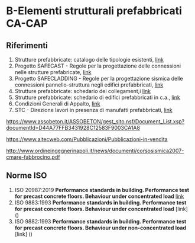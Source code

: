 # B-Elementi strutturali prefabbricati CA-CAP
## Riferimenti
 1. Strutture prefabbricate: catalogo delle tipologie esistenti, [link](https://www.assobeton.it/ASSOBETON/gest_sito.nsf/Allegato.xsp?documentId=279B51BDFD660EDCC12584C00052C25F)
 1. Progetto SAFECAST - Regole per la progettazione delle connessioni nelle strutture prefabricate, [link]()
 1. Progetto SAFECLADDING - Regole per la progettazione sismica delle connessioni pannello-struttura negli edifici prefabbricati, [link]()
 1. Strutture prefabbricate: schedario dei collegament,i [link]()
 1. Strutture prefabbricate: schedario di edifici prefabbricati in c.a., [link]()
 1. Condizioni Generali di Appalto, [link]()
 1. STC - Direzione lavori in presenza di manufatti prefabbricati, [link]()
 

https://www.assobeton.it/ASSOBETON/gest_sito.nsf/Document_List.xsp?documentId=D44A77FFB3431928C12583F9003CA1A8

https://www.aitecweb.com/Pubblicazioni/Pubblicazioni-in-vendita

http://www.ordineingegnerinapoli.it/news/documenti/corsosismica2007-cmare-fabbrocino.pdf

## Norme ISO
1. ISO 20987:2019 **Performance standards in building. Performance test for precast concrete floors. Behaviour under concentrated load** [link](https://bsol.bsigroup.com/Download/SubscriptionPdfDocument?materialNumber=000000000030212172&documentNumber=BS%20EN%2015037-5%3A2013)
1. ISO 9883:1993 **Performance standards in building. Performance test for precast concrete floors. Behaviour under concentrated load** [link] ()
1. ISO 9882:1993 **Performance standards in building. Performance test for precast concrete floors. Behaviour under non-concentrated load** [link] ()

